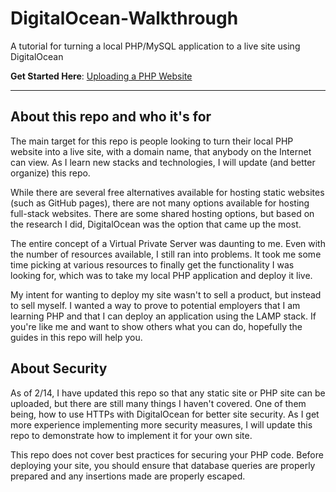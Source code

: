 # DigitalOcean-Walkthrough

A tutorial for turning a local PHP/MySQL application to a live site using DigitalOcean 

**Get Started Here**:  [Uploading a PHP Website](https://github.com/xmtrinidad/DigitalOcean-Walkthrough/blob/master/uploadphpsite.md)

---

## About this repo and who it's for

The main target for this repo is people looking to turn their local PHP website into a live site, with a domain name, that anybody on the Internet can view.  As I learn new stacks and technologies, I will update (and better organize) this repo.

While there are several free alternatives available for hosting static websites (such as GitHub pages), there are not many options available for hosting full-stack websites.  There are some shared hosting options, but based on the research I did, DigitalOcean was the option that came up the most.

The entire concept of a Virtual Private Server was daunting to me.  Even with the number of resources available, I still ran into problems.  It took me some time picking at various resources to finally get the functionality I was looking for, which was to take my local PHP application and deploy it live.

My intent for wanting to deploy my site wasn't to sell a product, but instead to sell myself.  I wanted a way to prove to potential employers that I am learning PHP and that I can deploy an application using the LAMP stack.  If you're like me and want to show others what you can do, hopefully the guides in this repo will help you.

## About Security

As of 2/14, I have updated this repo so that any static site or PHP site can be uploaded, but there are still many things I haven't covered.  One of them being, how to use HTTPs with DigitalOcean for better site security.  As I get more experience implementing more security measures, I will update this repo to demonstrate how to implement it for your own site.

This repo does not cover best practices for securing your PHP code.  Before deploying your site, you should ensure that database queries are properly prepared and any insertions made are properly escaped. 